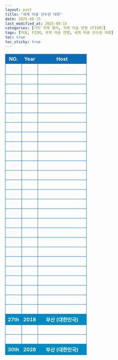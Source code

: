 ```yaml
---
layout: post
title: "세계 마술 선수권 대회"
date: 2025-08-15
last_modified_at: 2025-08-15
categories: [기타 국제 행사, 국제 마술 연맹 (FISM)]
tags: [마술, FISM, 국제 마술 연맹, 세계 마술 선수권 대회]
toc: true
toc_sticky: true
---
```

<style>
item {
  position: relative;
  top: 50%;
  transform: translateY(-50%);
}
    table {
        width: 100%;
        border-collapse: collapse;
        color: #f0f6fc;
      }
      th, td {
        border: 1px solid #0B6DB7;
        padding: 5px;
        text-align: center;
        font-weight: normal;
      }
</style>
<html>

<head>
    <meta charset="UTF-8">
</head>

<body>
    <table>
        <tr style="background: #0B6DB7;">
            <th style="width: 20%; font-weight: bold;">NO.</th>
            <th style="width: 20%; font-weight: bold;">Year</th>
            <th style="width: 60%; font-weight: bold;">Host</th>
        </tr>
        <tr>
            <th>1st</th>
            <th>1948</th>
            <th>로잔 (스위스)</th>
        </tr>
        <tr>
            <th>2nd</th>
            <th></th>
            <th></th>
        </tr>
        <tr>
            <th>3rd</th>
            <th></th>
            <th></th>
        </tr>
        <tr>
            <th>4th</th>
            <th></th>
            <th></th>
        </tr>
        <tr>
            <th>5th</th>
            <th></th>
            <th></th>
        </tr>
        <tr>
            <th>6th</th>
            <th></th>
            <th></th>
        </tr>
        <tr>
            <th>7th</th>
            <th></th>
            <th></th>
        </tr>
        <tr>
            <th>8th</th>
            <th></th>
            <th></th>
        </tr>
        <tr>
            <th>9th</th>
            <th></th>
            <th></th>
        </tr>
        <tr>
            <th>10th</th>
            <th></th>
            <th></th>
        </tr>
        <tr>
            <th>11th</th>
            <th></th>
            <th></th>
        </tr>
        <tr>
            <th>12th</th>
            <th></th>
            <th></th>
        </tr>
        <tr>
            <th>13th</th>
            <th></th>
            <th></th>
        </tr>
        <tr>
            <th>14th</th>
            <th></th>
            <th></th>
        </tr>
        <tr>
            <th>15th</th>
            <th></th>
            <th></th>
        </tr>
        <tr>
            <th>16th</th>
            <th></th>
            <th></th>
        </tr>
        <tr>
            <th>17th</th>
            <th></th>
            <th></th>
        </tr>
        <tr>
            <th>18th</th>
            <th></th>
            <th></th>
        </tr>
        <tr>
            <th>19th</th>
            <th></th>
            <th></th>
        </tr>
        <tr>
            <th>20th</th>
            <th></th>
            <th></th>
        </tr>
        <tr>
            <th>21st</th>
            <th></th>
            <th></th>
        </tr>
        <tr>
            <th>22nd</th>
            <th></th>
            <th></th>
        </tr>
        <tr>
            <th>23rd</th>
            <th></th>
            <th></th>
        </tr>
        <tr>
            <th>24th</th>
            <th></th>
            <th></th>
        </tr>
        <tr>
            <th>25th</th>
            <th></th>
            <th></th>
        </tr>
        <tr>
            <th>26th</th>
            <th></th>
            <th></th>
        </tr>
        <tr style="background: #008CC3;">
            <th style="font-weight: bold;">27th</th>
            <th style="font-weight: bold;">2018</th>
            <th style="font-weight: bold;">부산 (대한민국)</th>
        </tr>
        <tr>
            <th>28th</th>
            <th></th>
            <th></th>
        </tr>
        <tr>
            <th>29th</th>
            <th></th>
            <th></th>
        </tr>
        <tr style="background: #008CC3; font-weight: bold;">
            <th style="font-weight: bold;">30th</th>
            <th style="font-weight: bold;">2028</th>
            <th style="font-weight: bold;">부산 (대한민국)</th>
        </tr>
    </table>
</body>

</html>
